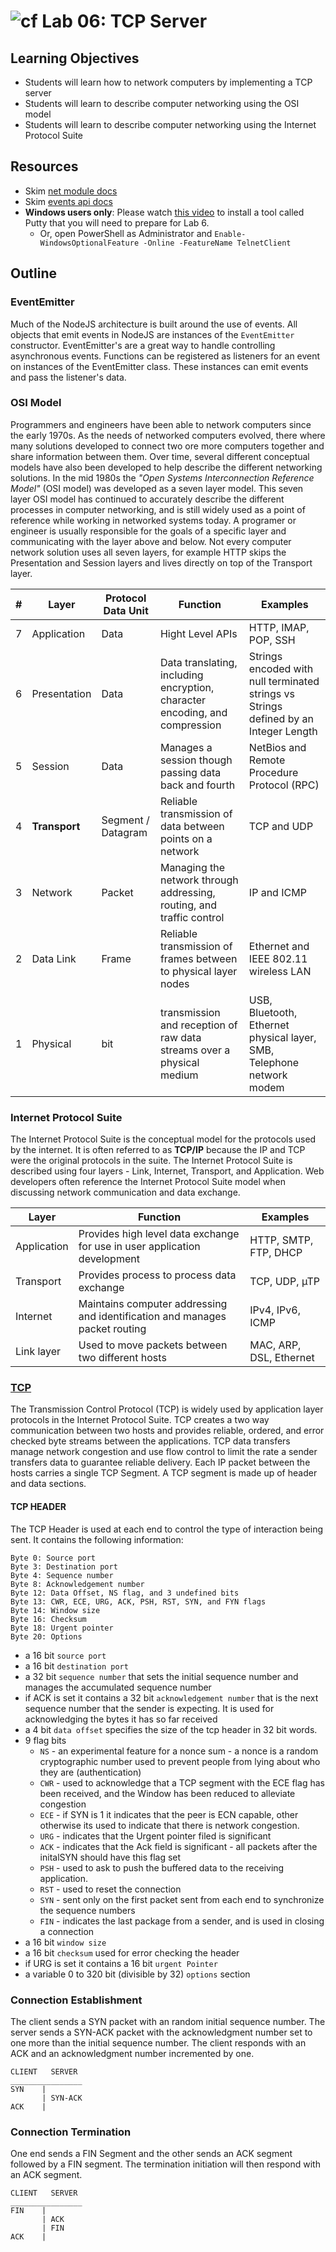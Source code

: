 # ![cf](https://i.imgur.com/7v5ASc8.png) Lab 06: TCP Server

## Learning Objectives

* Students will learn how to network computers by implementing a TCP server
* Students will learn to describe computer networking using the OSI model
* Students will learn to describe computer networking using the Internet Protocol Suite

## Resources

* Skim [net module docs](https://nodejs.org/api/net.html)
* Skim [events api docs](https://nodejs.org/api/events.html)
* **Windows users only**: Please watch [this video](https://www.youtube.com/watch?v=WkSOHBrdeB8&index=21&list=PLVngfM2hsbi_DnO3_JQSgt0Wvipc5Edl5&t=0s) to install a tool called Putty that you will need to prepare for Lab 6.
  * Or, open PowerShell as Administrator and `Enable-WindowsOptionalFeature -Online -FeatureName TelnetClient`

## Outline

### EventEmitter

Much of the NodeJS architecture is built around the use of events. All objects that emit events in NodeJS are instances of the `EventEmitter` constructor. EventEmitter's are a great way to handle controlling asynchronous events. Functions can be registered as listeners for an event on instances of the EventEmitter class. These instances can emit events and pass the listener's data.

### OSI Model  

Programmers and engineers have been able to network computers since the early 1970s. As the needs of networked computers evolved, there where many solutions developed to connect two ore more computers together and share information between them. Over time, several different conceptual models have also been developed to help describe the different networking solutions. In the mid 1980s the _"Open Systems Interconnection Reference Model"_ (OSI model) was developed as a seven layer model. This seven layer OSI model has continued to accurately describe the different processes in computer networking, and is still widely used as a point of reference while working in networked systems today. A programer or engineer is usually responsible for the goals of a specific layer and communicating with the layer above and below. Not every computer network solution uses all seven layers, for example HTTP skips the Presentation and Session layers and lives directly on top of the Transport layer.

| # | Layer | Protocol Data Unit | Function | Examples |
| - | ----- | ------------------ | -------- | -------- |
| 7 | Application | Data | Hight Level APIs | HTTP, IMAP, POP, SSH |  
| 6 | Presentation | Data | Data translating, including encryption, character encoding, and compression | Strings encoded with null terminated strings vs Strings defined by an Integer Length |  
| 5 | Session | Data | Manages a session though passing data back and fourth | NetBios and Remote Procedure Protocol (RPC) |
| 4 | **Transport** | Segment / Datagram | Reliable transmission of data between points on a network | TCP and UDP |
| 3 | Network | Packet | Managing the network through addressing, routing, and traffic control | IP and ICMP
| 2 | Data Link | Frame | Reliable transmission of frames between to physical layer nodes | Ethernet and IEEE 802.11 wireless LAN |
| 1 | Physical | bit | transmission and reception of raw data streams over a physical medium | USB, Bluetooth, Ethernet physical layer, SMB, Telephone network modem |

### Internet Protocol Suite

The Internet Protocol Suite is the conceptual model for the protocols used by the internet. It is often referred to as **TCP/IP** because the IP and TCP were the original protocols in the suite. The Internet Protocol Suite is described using four layers - Link, Internet, Transport, and Application. Web developers often reference the Internet Protocol Suite model when discussing network communication and data exchange.

| Layer | Function | Examples |
| ----- | -------- | -------- |
| Application | Provides high level data exchange for use in user application development |  HTTP, SMTP, FTP, DHCP |
| Transport | Provides process to process data exchange | TCP, UDP, µTP|
| Internet | Maintains computer addressing and identification and manages packet routing | IPv4, IPv6, ICMP |
| Link layer | Used to move packets between two different hosts | MAC, ARP, DSL, Ethernet |

### [TCP](https://www.ietf.org/rfc/rfc793.txt)

The Transmission Control Protocol (TCP) is widely used by application layer protocols in the Internet Protocol Suite. TCP creates a two way communication between two hosts and provides reliable, ordered, and error checked byte streams between the applications. TCP data transfers manage network congestion and use flow control to limit the rate a sender transfers data to guarantee reliable delivery. Each IP packet between the hosts carries a single TCP Segment. A TCP segment is made up of header and data sections.

#### TCP HEADER

The TCP Header is used at each end to control the type of interaction being sent. It contains the following information:

```text
Byte 0: Source port
Byte 3: Destination port
Byte 4: Sequence number
Byte 8: Acknowledgement number
Byte 12: Data Offset, NS flag, and 3 undefined bits
Byte 13: CWR, ECE, URG, ACK, PSH, RST, SYN, and FYN flags
Byte 14: Window size
Byte 16: Checksum
Byte 18: Urgent pointer
Byte 20: Options
```

* a 16 bit `source port`
* a 16 bit `destination port`
* a 32 bit `sequence number` that sets the initial sequence number and manages the accumulated sequence number
* if ACK is set it contains a 32 bit `acknowledgement number` that is the next sequence number that the sender is expecting. It is used for acknowledging the bytes it has so far received
* a 4 bit `data offset` specifies the size of the tcp header in 32 bit words.
* 9 flag bits
  * `NS` - an experimental feature for a nonce sum - a nonce is a random cryptographic number used to prevent people from lying about who they are (authentication)
  * `CWR` - used to acknowledge that a TCP segment with the ECE flag has been received, and the Window has been reduced to alleviate congestion
  * `ECE` - if SYN is 1 it indicates that the peer is ECN capable, other otherwise its used to indicate that there is network congestion.
  * `URG` - indicates that the Urgent pointer filed is significant
  * `ACK` - indicates that the Ack field is significant - all packets after the initalSYN should have this flag set
  * `PSH` - used to ask to push the buffered data to the receiving application.
  * `RST` - used to reset the connection
  * `SYN` - sent only on the first packet sent from each end to synchronize the sequence numbers
  * `FIN` - indicates the last package from a sender, and is used in closing a connection
* a 16 bit `window size`
* a 16 bit `checksum` used for error checking the header
* if URG is set it contains a 16 bit `urgent Pointer`
* a variable 0 to 320 bit (divisible by 32) `options` section

### Connection Establishment

The client sends a SYN packet with an random initial sequence number. The server sends a SYN-ACK packet with the acknowledgment number set to one more than the initial sequence number. The client responds with an ACK and an acknowledgment number incremented by one.

```text
CLIENT   SERVER
________________
SYN    |
       | SYN-ACK
ACK    |
```

### Connection Termination

One end sends a FIN Segment and the other sends an ACK segment followed by a FIN segment. The termination initiation will then respond with an ACK segment.

```text
CLIENT   SERVER
________________
FIN    |
       | ACK
       | FIN
ACK    |
```
